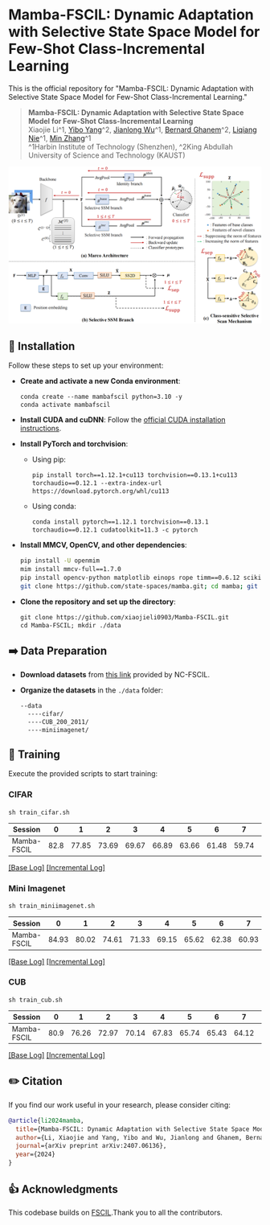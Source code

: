 # Mamba-FSCIL: Dynamic Adaptation with Selective State Space Model for Few-Shot Class-Incremental Learning

This is the official repository for "Mamba-FSCIL: Dynamic Adaptation with Selective State Space Model for Few-Shot Class-Incremental Learning."

> **Mamba-FSCIL: Dynamic Adaptation with Selective State Space Model for Few-Shot Class-Incremental Learning**<br>
> Xiaojie Li^1, [Yibo Yang](https://yibo.yang93.github.io/)^2, [Jianlong Wu](https://wujianlong.hit.github.io)^1, [Bernard Ghanem](https://www.bernardghanem.com/)^2, [Liqiang Nie](https://nieliqiang.github.io)^1, [Min Zhang](https://zhangmin2021.hit.github.io)^1<br>
> ^1Harbin Institute of Technology (Shenzhen), ^2King Abdullah University of Science and Technology (KAUST)

![Mamba-FSCIL Framework](figs/framework.png)


## 🔨 Installation

Follow these steps to set up your environment:

- **Create and activate a new Conda environment**:
   ```shell
   conda create --name mambafscil python=3.10 -y
   conda activate mambafscil
   ```
- **Install CUDA and cuDNN**:
   Follow the [official CUDA installation instructions](https://docs.nvidia.com/cuda/cuda-installation-guide-linux/index.html).

- **Install PyTorch and torchvision**:
   - Using pip:
     ```shell
     pip install torch==1.12.1+cu113 torchvision==0.13.1+cu113 torchaudio==0.12.1 --extra-index-url https://download.pytorch.org/whl/cu113
     ```
   - Using conda:
     ```shell
     conda install pytorch==1.12.1 torchvision==0.13.1 torchaudio==0.12.1 cudatoolkit=11.3 -c pytorch
     ```

- **Install MMCV, OpenCV, and other dependencies**:
   ```bash
   pip install -U openmim
   mim install mmcv-full==1.7.0
   pip install opencv-python matplotlib einops rope timm==0.6.12 scikit-learn==1.1.3 yapf==0.40.1
   git clone https://github.com/state-spaces/mamba.git; cd mamba; git checkout v1.2.0.post1; pip install .
   ```

- **Clone the repository and set up the directory**:
   ```shell
   git clone https://github.com/xiaojieli0903/Mamba-FSCIL.git
   cd Mamba-FSCIL; mkdir ./data
   ```

## ➡️ Data Preparation

- **Download datasets** from [this link](https://huggingface.co/datasets/HarborYuan/Few-Shot-Class-Incremental-Learning/blob/main/fscil.zip) provided by NC-FSCIL.

- **Organize the datasets** in the `./data` folder:
  ```shell
  --data
    ----cifar/
    ----CUB_200_2011/
    ----miniimagenet/
  ```

## 🚀 Training
Execute the provided scripts to start training:
### CIFAR
```commandline
sh train_cifar.sh
```
| Session  | 0     | 1     | 2     | 3     | 4     | 5     | 6     | 7     | 8     |
|----------|-------|-------|-------|-------|-------|-------|-------|-------|-------|
| Mamba-FSCIL | 82.8  | 77.85 | 73.69 | 69.67	| 66.89 | 63.66	| 61.48	| 59.74	| 57.51 |

[[Base Log]](logs/cifar_base.log) [[Incremental Log]](logs/cifar_inc.log)

### Mini Imagenet
```commandline
sh train_miniimagenet.sh
```
| Session  | 0     | 1     | 2     | 3     | 4     | 5     | 6     | 7     | 8     |
|----------|-------|-------|-------|-------|-------|-------|-------|-------|-------|
| Mamba-FSCIL | 84.93| 80.02	| 74.61	| 71.33	| 69.15	| 65.62	| 62.38	| 60.93	| 59.36 |

[[Base Log]](logs/mini_base.log) [[Incremental Log]](logs/mini_inc.log)

### CUB
```commandline
sh train_cub.sh
```
| Session  | 0      | 1     | 2     | 3      | 4      | 5      | 6      | 7      | 8      | 9     | 10   |
|----------|--------|-------|-------|--------|--------|--------|--------|--------|--------|-------|-------|
| Mamba-FSCIL | 80.9   | 76.26 | 72.97 | 70.14  | 67.83  | 65.74  | 65.43  | 64.12  | 62.31  | 62.12 | 61.65 |

[[Base Log]](logs/cub_base.log) [[Incremental Log]](logs/cub_inc.log)

## ✏️ Citation
If you find our work useful in your research, please consider citing:
```bibtex
@article{li2024mamba,
  title={Mamba-FSCIL: Dynamic Adaptation with Selective State Space Model for Few-Shot Class-Incremental Learning},
  author={Li, Xiaojie and Yang, Yibo and Wu, Jianlong and Ghanem, Bernard and Nie, Liqiang and Zhang, Min},
  journal={arXiv preprint arXiv:2407.06136},
  year={2024}
}
```

## 👍 Acknowledgments
This codebase builds on [FSCIL](https://github.com/NeuralCollapseApplications/FSCIL).Thank you to all the contributors.
